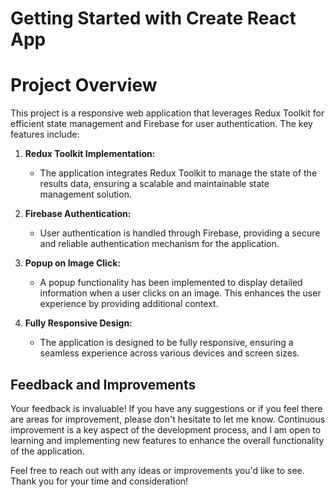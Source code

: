 # Getting Started with Create React App


# Project Overview

This project is a responsive web application that leverages Redux Toolkit for efficient state management and Firebase for user authentication. The key features include:

1. **Redux Toolkit Implementation:**
   - The application integrates Redux Toolkit to manage the state of the results data, ensuring a scalable and maintainable state management solution.

2. **Firebase Authentication:**
   - User authentication is handled through Firebase, providing a secure and reliable authentication mechanism for the application.

3. **Popup on Image Click:**
   - A popup functionality has been implemented to display detailed information when a user clicks on an image. This enhances the user experience by providing additional context.

4. **Fully Responsive Design:**
   - The application is designed to be fully responsive, ensuring a seamless experience across various devices and screen sizes.

## Feedback and Improvements

Your feedback is invaluable! If you have any suggestions or if you feel there are areas for improvement, please don't hesitate to let me know. Continuous improvement is a key aspect of the development process, and I am open to learning and implementing new features to enhance the overall functionality of the application.

Feel free to reach out with any ideas or improvements you'd like to see. Thank you for your time and consideration!
